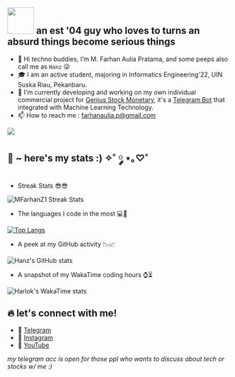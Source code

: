 ## <img src="https://media.giphy.com/media/ll7cmmaNDHxRsGCT1N/giphy.gif?cid=ecf05e47x53rlnabx3nd922qhupb0hejf0ven4fycozwigmc&ep=v1_gifs_related&rid=giphy.gif&ct=ts" width="60px"> an est '04 guy who loves to turns an absurd things become serious things

- 👋 Hi techno buddies, I’m M. Farhan Aulia Pratama, and some peeps also call me as `Hanz` 😜
- 🎓 I am an active student, majoring in Informatics Engineering'22, UIN Suska Riau, Pekanbaru.
- 👀 I'm currently developing and working on my own individual commercial project for [Genius Stock Monetary](https://t.me/gsmpublics), it's a [Telegram Bot](https://t.me/hanzpredictbot) that integrated with Machine Learning Technology.
- 📫 How to reach me : farhanaulia.p@gmail.com

<img src="https://user-images.githubusercontent.com/73097560/115834477-dbab4500-a447-11eb-908a-139a6edaec5c.gif"></a>

## 🚀 ~ here's my stats :) ✧˚ ༘ ⋆｡♡˚

- Streak Stats 😎😎
<p><img src="https://github-readme-streak-stats.herokuapp.com/?user=mfarhanz1&theme=neon" alt="MFarhanZ1 Streak Stats" /></p>


- The languages I code in the most 💻💽

[![Top Langs](https://github-readme-stats.vercel.app/api/top-langs/?username=MFARHANZ1&layout=compact&langs_count=12)](https://github.com/MFarhanZ1/github-readme-stats)

- A peek at my GitHub activity 📉📈

![Hanz's GitHub stats](https://github-readme-stats.vercel.app/api?username=MFarhanZ1&show_icons=true&theme=radical&count_private=true\&rank_icon=percentile\&include_all_commits=true)

- A snapshot of my WakaTime coding hours ⌚⏳

![Harlok's WakaTime stats](https://github-readme-stats.vercel.app/api/wakatime?username=MFarhanZ1\&layout=compact)

## 🔥 let's connect with me!

- 🌱 [Telegram](https://t.me/hanzmusk)
- 🥅 [Instagram](https://www.instagram.com/mfarhanz1/)
- 🔎 [YouTube](https://www.youtube.com/hanztech)

_my telegram acc is open for those ppl who wants to discuss about tech or stocks w/ me :)_
<!---
MFarhanZ1/MFarhanZ1 is a ✨ special ✨ repository because its `README.md` (this file) appears on your GitHub profile.
You can click the Preview link to take a look at your changes.
--->
